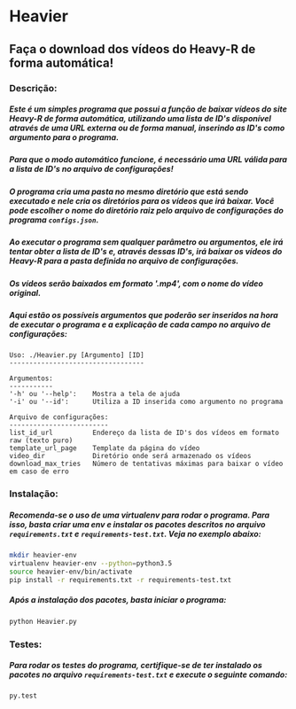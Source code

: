 # Heavier
## Faça o download dos vídeos do Heavy-R de forma automática!

### Descrição:

##### Este é um simples programa que possui a função de baixar vídeos do site Heavy-R de forma automática, utilizando uma lista de ID's disponível através de uma URL externa ou de forma manual, inserindo as ID's como argumento para o programa.

##### Para que o modo automático funcione, ***é necessário uma URL válida para a lista de ID's no arquivo de configurações!***

##### O programa cria uma pasta no mesmo diretório que está sendo executado e nele cria os diretórios para os vídeos que irá baixar. Você pode escolher o nome do diretório raiz pelo arquivo de configurações do programa ```configs.json```.

##### Ao executar o programa sem qualquer parâmetro ou argumentos, ele irá tentar obter a lista de ID's e, através dessas ID's, irá baixar os vídeos do Heavy-R para a pasta definida no arquivo de configurações.

##### Os vídeos serão baixados em formato '.mp4', com o nome do vídeo original.

##### Aqui estão os possíveis argumentos que poderão ser inseridos na hora de executar o programa e a explicação de cada campo no arquivo de configurações:

    Uso: ./Heavier.py [Argumento] [ID]
    ----------------------------------
    
    Argumentos:
    -----------
    '-h' ou '--help':    Mostra a tela de ajuda
    '-i' ou '--id':      Utiliza a ID inserida como argumento no programa
    
    Arquivo de configurações:
    -------------------------
    list_id_url          Endereço da lista de ID's dos vídeos em formato raw (texto puro)
    template_url_page    Template da página do vídeo
    video_dir            Diretório onde será armazenado os vídeos
    download_max_tries   Número de tentativas máximas para baixar o vídeo em caso de erro

### Instalação:
##### Recomenda-se o uso de uma virtualenv para rodar o programa. Para isso, basta criar uma env e instalar os pacotes descritos no arquivo ```requirements.txt``` e ```requirements-test.txt```. Veja no exemplo abaixo:
```bash
mkdir heavier-env
virtualenv heavier-env --python=python3.5
source heavier-env/bin/activate
pip install -r requirements.txt -r requirements-test.txt
```

##### Após a instalação dos pacotes, basta iniciar o programa:
```bash
python Heavier.py
```

### Testes:
##### Para rodar os testes do programa, certifique-se de ter instalado os pacotes no arquivo ```requirements-test.txt``` e execute o seguinte comando:
```bash
py.test
```
